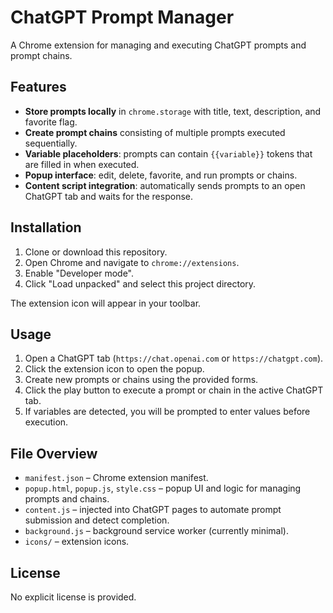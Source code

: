# ChatGPT Prompt Manager

A Chrome extension for managing and executing ChatGPT prompts and prompt chains.

## Features

- **Store prompts locally** in `chrome.storage` with title, text, description, and favorite flag.
- **Create prompt chains** consisting of multiple prompts executed sequentially.
- **Variable placeholders**: prompts can contain `{{variable}}` tokens that are filled in when executed.
- **Popup interface**: edit, delete, favorite, and run prompts or chains.
- **Content script integration**: automatically sends prompts to an open ChatGPT tab and waits for the response.

## Installation

1. Clone or download this repository.
2. Open Chrome and navigate to `chrome://extensions`.
3. Enable "Developer mode".
4. Click "Load unpacked" and select this project directory.

The extension icon will appear in your toolbar.

## Usage

1. Open a ChatGPT tab (`https://chat.openai.com` or `https://chatgpt.com`).
2. Click the extension icon to open the popup.
3. Create new prompts or chains using the provided forms.
4. Click the play button to execute a prompt or chain in the active ChatGPT tab.
5. If variables are detected, you will be prompted to enter values before execution.

## File Overview

- `manifest.json` – Chrome extension manifest.
- `popup.html`, `popup.js`, `style.css` – popup UI and logic for managing prompts and chains.
- `content.js` – injected into ChatGPT pages to automate prompt submission and detect completion.
- `background.js` – background service worker (currently minimal).
- `icons/` – extension icons.

## License

No explicit license is provided.
